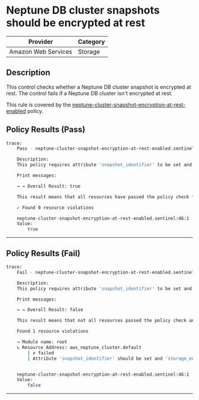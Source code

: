 #  Neptune DB cluster snapshots should be encrypted at rest

| Provider            | Category                    |
|---------------------|-----------------------------|
| Amazon Web Services | Storage                     |

## Description

This control checks whether a Neptune DB cluster snapshot is encrypted at rest. The control fails if a Neptune DB cluster isn't encrypted at rest.

This rule is covered by the [neptune-cluster-snapshot-encryption-at-rest-enabled](https://github.com/hashicorp/policy-library-FSBP-Policy-Set-for-AWS-Terraform/blob/main/policies/neptune/neptune-cluster-snapshot-encryption-at-rest-enabled.sentinel) policy.

## Policy Results (Pass)
```bash
trace:
    Pass - neptune-cluster-snapshot-encryption-at-rest-enabled.sentinel

    Description:
    This policy requires attribute 'snapshot_identifier' to be set and 'storage_encrypted' to be set to true for 'aws_neptune_cluster' resources

    Print messages:

    → → Overall Result: true

    This result means that all resources have passed the policy check for the policy neptune-cluster-snapshot-encryption-at-rest-enabled.

    ✓ Found 0 resource violations

    neptune-cluster-snapshot-encryption-at-rest-enabled.sentinel:46:1 - Rule "main"
    Value:
        true
```

---

## Policy Results (Fail)
```bash
trace:
    Fail - neptune-cluster-snapshot-encryption-at-rest-enabled.sentinel

    Description:
    This policy requires attribute 'snapshot_identifier' to be set and 'storage_encrypted' to be set to true for 'aws_neptune_cluster' resources

    Print messages:

    → → Overall Result: false

    This result means that not all resources passed the policy check and the protected behavior is not allowed for the policy neptune-cluster-snapshot-encryption-at-rest-enabled.

    Found 1 resource violations

    → Module name: root
    ↳ Resource Address: aws_neptune_cluster.default
        | ✗ failed
        | Attribute 'snapshot_identifier' should be set and 'storage_encrypted' must have been set to true for 'aws_neptune_cluster' resources.Refer to https://docs.aws.amazon.com/securityhub/latest/userguide/neptune-controls.html#neptune-6 for more details.


    neptune-cluster-snapshot-encryption-at-rest-enabled.sentinel:46:1 - Rule "main"
    Value:
        false
```

---